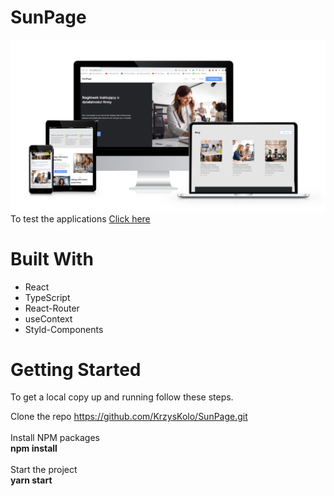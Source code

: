 # SunPage
<img src="demo/prezentacja.png" alt="SunPage" width="550px">
To test the applications <a target="_blank" href="http://kk-projekt-3.net.pl/">Click here </a>

# Built With
 - React
 - TypeScript
 - React-Router
 - useContext
 - Styld-Components
 
# Getting Started

To get a local copy up and running follow these steps.

Clone the repo
https://github.com/KrzysKolo/SunPage.git
<br><br>
Install NPM packages <br>
<b> npm install </b> <br><br>
Start the project <br>
<b> yarn start </b>

